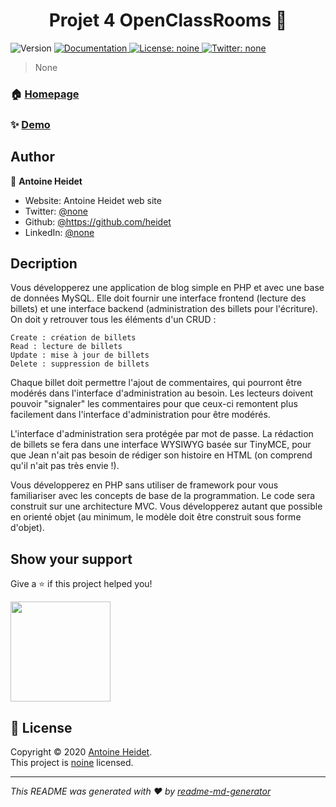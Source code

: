 <h1 align="center">Projet 4 OpenClassRooms 👋</h1>
<p>
  <img alt="Version" src="https://img.shields.io/badge/version-1-blue.svg?cacheSeconds=2592000" />
  <a href="https://github.com/heidet" target="_blank">
    <img alt="Documentation" src="https://img.shields.io/badge/documentation-yes-brightgreen.svg" />
  </a>
  <a href="none" target="_blank">
    <img alt="License: noine" src="https://img.shields.io/badge/License-noine-yellow.svg" />
  </a>
  <a href="https://twitter.com/none" target="_blank">
    <img alt="Twitter: none" src="https://img.shields.io/twitter/follow/none.svg?style=social" />
  </a>
</p>

> None

### 🏠 [Homepage](plus)

### ✨ [Demo](https://github.com/heidet)

## Author

👤 **Antoine Heidet**

* Website: Antoine Heidet web site
* Twitter: [@none](https://twitter.com/none)
* Github: [@https:\/\/github.com\/heidet](https://github.com/https:\/\/github.com\/heidet)
* LinkedIn: [@none](https://linkedin.com/in/none)

## Decription

Vous développerez une application de blog simple en PHP et avec une base de données MySQL. Elle doit fournir une interface frontend (lecture des billets) et une interface backend (administration des billets pour l'écriture). On doit y retrouver tous les éléments d'un CRUD :

    Create : création de billets
    Read : lecture de billets
    Update : mise à jour de billets
    Delete : suppression de billets

Chaque billet doit permettre l'ajout de commentaires, qui pourront être modérés dans l'interface d'administration au besoin.
Les lecteurs doivent pouvoir "signaler" les commentaires pour que ceux-ci remontent plus facilement dans l'interface d'administration pour être modérés.

L'interface d'administration sera protégée par mot de passe. La rédaction de billets se fera dans une interface WYSIWYG basée sur TinyMCE, pour que Jean n'ait pas besoin de rédiger son histoire en HTML (on comprend qu'il n'ait pas très envie !).

Vous développerez en PHP sans utiliser de framework pour vous familiariser avec les concepts de base de la programmation. Le code sera construit sur une architecture MVC. Vous développerez autant que possible en orienté objet (au minimum, le modèle doit être construit sous forme d'objet).

## Show your support

Give a ⭐️ if this project helped you!

<a href="https://www.patreon.com/none">
  <img src="https://c5.patreon.com/external/logo/become_a_patron_button@2x.png" width="160">
</a>

## 📝 License

Copyright © 2020 [Antoine Heidet](https://github.com/https:\/\/github.com\/heidet).<br />
This project is [noine](none) licensed.

***
_This README was generated with ❤️ by [readme-md-generator](https://github.com/kefranabg/readme-md-generator)_